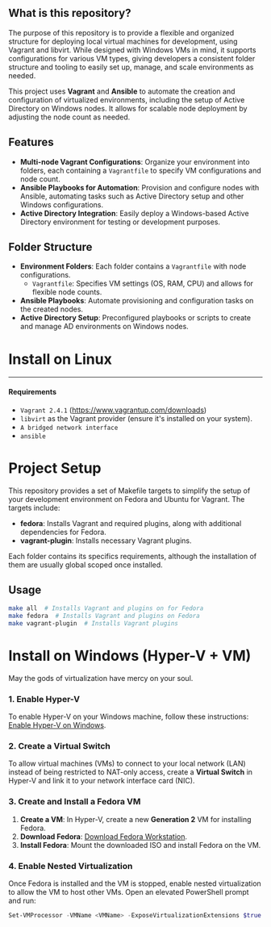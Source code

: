 ## What is this repository?
The purpose of this repository is to provide a flexible and organized structure for deploying local virtual machines for development, using Vagrant and libvirt. While designed with Windows VMs in mind, it supports configurations for various VM types, giving developers a consistent folder structure and tooling to easily set up, manage, and scale environments as needed.

This project uses **Vagrant** and **Ansible** to automate the creation and configuration of virtualized environments, including the setup of Active Directory on Windows nodes. It allows for scalable node deployment by adjusting the node count as needed.

## Features
- **Multi-node Vagrant Configurations**: Organize your environment into folders, each containing a `Vagrantfile` to specify VM configurations and node count.
- **Ansible Playbooks for Automation**: Provision and configure nodes with Ansible, automating tasks such as Active Directory setup and other Windows configurations.
- **Active Directory Integration**: Easily deploy a Windows-based Active Directory environment for testing or development purposes.

## Folder Structure
- **Environment Folders**: Each folder contains a `Vagrantfile` with node configurations.
  - `Vagrantfile`: Specifies VM settings (OS, RAM, CPU) and allows for flexible node counts.
- **Ansible Playbooks**: Automate provisioning and configuration tasks on the created nodes.
- **Active Directory Setup**: Preconfigured playbooks or scripts to create and manage AD environments on Windows nodes.


# Install on Linux
---
#### Requirements
- `Vagrant 2.4.1` (https://www.vagrantup.com/downloads)
- `libvirt` as the Vagrant provider (ensure it's installed on your system).
- `A bridged network interface`
- `ansible`

# Project Setup
This repository provides a set of Makefile targets to simplify the setup of your development environment on Fedora and Ubuntu for Vagrant. The targets include:

- **fedora**: Installs Vagrant and required plugins, along with additional dependencies for Fedora.
- **vagrant-plugin**: Installs necessary Vagrant plugins.

Each folder contains its specifics requirements, although the installation of them are usually global scoped once installed.

## Usage

```bash
make all  # Installs Vagrant and plugins on for Fedora
make fedora  # Installs Vagrant and plugins on Fedora
make vagrant-plugin  # Installs Vagrant plugins
```

# Install on Windows (Hyper-V + VM)
May the gods of virtualization have mercy on your soul.

### 1. Enable Hyper-V
To enable Hyper-V on your Windows machine, follow these instructions:  
[Enable Hyper-V on Windows](https://learn.microsoft.com/en-us/virtualization/hyper-v-on-windows/quick-start/enable-hyper-v).

### 2. Create a Virtual Switch
To allow virtual machines (VMs) to connect to your local network (LAN) instead of being restricted to NAT-only access, create a **Virtual Switch** in Hyper-V and link it to your network interface card (NIC).

### 3. Create and Install a Fedora VM
1. **Create a VM**: In Hyper-V, create a new **Generation 2** VM for installing Fedora.
2. **Download Fedora**: [Download Fedora Workstation](https://fedoraproject.org/es/workstation/download).
3. **Install Fedora**: Mount the downloaded ISO and install Fedora on the VM.

### 4. Enable Nested Virtualization
Once Fedora is installed and the VM is stopped, enable nested virtualization to allow the VM to host other VMs. Open an elevated PowerShell prompt and run:

```powershell
Set-VMProcessor -VMName <VMName> -ExposeVirtualizationExtensions $true
```

